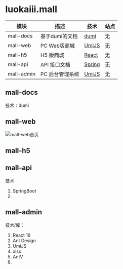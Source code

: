 # luokaiii.mall

| 模块       | 描述            | 技术                                  | 站点                     |
| ---------- | --------------- | ------------------------------------- | ------------------------ |
| mall-docs  | 基于dumi的文档  | [dumi](https://d.umijs.org/)          | 无    |
| mall-web   | PC Web版商城    | [UmiJS](https://umijs.org/zh-CN)      | 无   |
| mall-h5    | H5 版商城       | [React](https://zh-hans.reactjs.org/) | 无     |
| mall-api   | API 接口文档    | [Spring](https://spring.io/)          | 无                       |
| mall-admin | PC 后台管理系统 | [UmiJS](https://umijs.org/zh-CN)      | 无 |

## mall-docs

技术：dumi

## mall-web

![mall-web首页](https://s3.bmp.ovh/imgs/2022/04/02/183ea75176589bee.png)

## mall-h5



## mall-api

技术

1. SpringBoot
2. 

## mall-admin

技术/库：

1. React 16
2. Ant Design
3. UmiJS
4. xlsx
5. AntV
6. 
